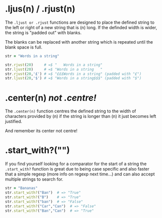 # .ljus(n) / .rjust(n)
The ```.ljust or .rjust``` functions are designed to place the defined string to the left or right of a new string that is (n) long. If the definded width is wider, the string is "padded out" with blanks.

The blanks can be replaced with another string which is repeated until the blank space is full.

```ruby
str = "Words in a string"

str.rjust(20)     # =$ "   Words in a string"
str.ljust(20)     # =$ "Words in a string   "
str.rjust(20,'£') # =$ "£££Words in a string" (padded with "£")
str.ljust(20,'$') # =$ "Words in a string$$$" (padded with "$")
```

# .center(n) _not .centre!_
The ```.center(n)``` function centres the defined string to the width of characters provided by (n) if the string is longer than (n) it just becomes left justified.

And remember its center not centre!

# .start_with?("")

If you find yourself looking for a comparator for the start of a string the ```.start_with?``` function is great due to being case specific and also faster that a simple regexp (more info on regexp next time...) and can also accept multiple strings to search for.

```ruby
str = "Bananas"
str.start_with?("Ban")  # => "True"
str.start_with?("B")    # => "True"
str.start_with?("ban")  # => "False"
str.start_with?("Car","Can")  # => "False"
str.start_with?("Ban","Can")  # => "True"

```
